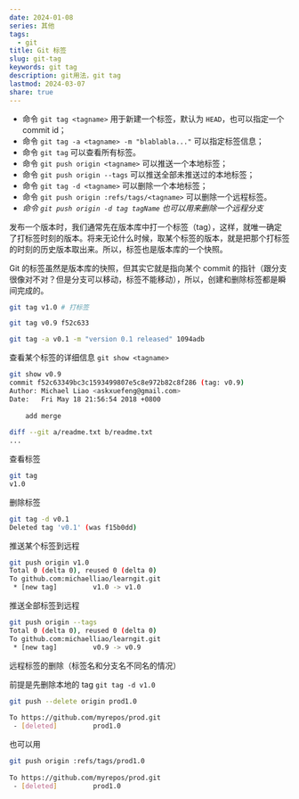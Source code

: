 ```yaml
---  
date: 2024-01-08  
series: 其他  
tags:  
  - git  
title: Git 标签  
slug: git-tag  
keywords: git tag  
description: git用法，git tag  
lastmod: 2024-03-07  
share: true  
---  
```

- 命令 `git tag <tagname>` 用于新建一个标签，默认为 `HEAD`，也可以指定一个 commit id；  
- 命令 `git tag -a <tagname> -m "blablabla..."` 可以指定标签信息；  
- 命令 `git tag` 可以查看所有标签。  
- 命令 `git push origin <tagname>` 可以推送一个本地标签；  
- 命令 `git push origin --tags` 可以推送全部未推送过的本地标签；  
- 命令 `git tag -d <tagname>` 可以删除一个本地标签；  
- 命令 `git push origin :refs/tags/<tagname>` 可以删除一个远程标签。  
- *命令 `git push origin -d tag tagName` 也可以用来删除一个远程分支*  
  
发布一个版本时，我们通常先在版本库中打一个标签（tag），这样，就唯一确定了打标签时刻的版本。将来无论什么时候，取某个标签的版本，就是把那个打标签的时刻的历史版本取出来。所以，标签也是版本库的一个快照。  
  
Git 的标签虽然是版本库的快照，但其实它就是指向某个 commit 的指针（跟分支很像对不对？但是分支可以移动，标签不能移动），所以，创建和删除标签都是瞬间完成的。  
  
``` Bash  
git tag v1.0 # 打标签  
```  
  
``` Bash  
git tag v0.9 f52c633  
```  
  
``` Bash  
git tag -a v0.1 -m "version 0.1 released" 1094adb  
```  
  
查看某个标签的详细信息 `git show <tagname>`  
  
``` Bash  
git show v0.9  
commit f52c63349bc3c1593499807e5c8e972b82c8f286 (tag: v0.9)  
Author: Michael Liao <askxuefeng@gmail.com>  
Date:   Fri May 18 21:56:54 2018 +0800  
  
    add merge  
  
diff --git a/readme.txt b/readme.txt  
...  
```  
  
查看标签  
  
``` Bash  
git tag  
v1.0  
```  
  
删除标签  
  
``` Bash  
git tag -d v0.1  
Deleted tag 'v0.1' (was f15b0dd)  
```  
  
推送某个标签到远程  
  
``` Bash  
git push origin v1.0  
Total 0 (delta 0), reused 0 (delta 0)  
To github.com:michaelliao/learngit.git  
 * [new tag]         v1.0 -> v1.0  
```  
  
推送全部标签到远程  
  
``` Bash  
git push origin --tags  
Total 0 (delta 0), reused 0 (delta 0)  
To github.com:michaelliao/learngit.git  
 * [new tag]         v0.9 -> v0.9  
```  
  
远程标签的删除（标签名和分支名不同名的情况）  
  
前提是先删除本地的 tag `git tag -d v1.0`  
  
``` Bash  
git push --delete origin prod1.0  
  
To https://github.com/myrepos/prod.git  
 - [deleted]         prod1.0  
```  
  
也可以用  
  
```Bash  
git push origin :refs/tags/prod1.0  
  
To https://github.com/myrepos/prod.git  
 - [deleted]         prod1.0  
```  
